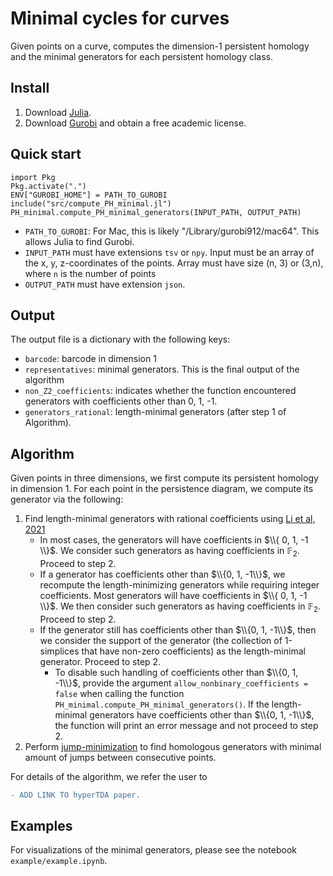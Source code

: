 # Minimal cycles for curves
Given points on a curve, computes the dimension-1 persistent homology and the minimal generators for each persistent homology class. 

## Install
1. Download [Julia](https://julialang.org/downloads/).
2. Download [Gurobi](https://www.gurobi.com/academia/academic-program-and-licenses/) and obtain a free academic license.

## Quick start

```
import Pkg
Pkg.activate(".")
ENV["GUROBI_HOME"] = PATH_TO_GUROBI
include("src/compute_PH_minimal.jl")
PH_minimal.compute_PH_minimal_generators(INPUT_PATH, OUTPUT_PATH)
```
* `PATH_TO_GUROBI`: For Mac, this is likely "/Library/gurobi912/mac64". This allows Julia to find Gurobi. 
* `INPUT_PATH` must have extensions `tsv` or `npy`. Input must be an array of the x, y, z-coordinates of the points. Array must have size (n, 3) or (3,n), where `n` is the number of points
* `OUTPUT_PATH` must have extension `json`.

## Output
The output file is a dictionary with the following keys:
* `barcode`: barcode in dimension 1
* `representatives`: minimal generators. This is the final output of the algorithm 
* `non_Z2_coefficients`: indicates whether the function encountered generators with coefficients other than 0, 1, -1. 
* `generators_rational`: length-minimal generators (after step 1 of Algorithm).

## Algorithm 
Given points in three dimensions, we first compute its persistent homology in dimension 1. For each point in the persistence diagram, we compute its generator via the following:

1. Find length-minimal generators with rational coefficients using [Li et al, 2021](https://github.com/TDAMinimalGeneratorResearch/minimal-generator) 
	* In most cases, the generators will have coefficients in $\\{ 0, 1, -1 \\}$. We consider such generators as having coefficients in $\mathbb{F}_2$. Proceed to step 2.
	* If a generator has coefficients other than $\\{0, 1, -1\\}$, we recompute the length-minimizing generators while requiring integer coefficients. Most generators will have coefficients in $\\{ 0, 1, -1 \\}$. We then consider such generators as having coefficients in $\mathbb{F}_2$. Proceed to step 2.
	* If the generator still has coefficients other than $\\{0, 1, -1\\}$, then we consider the support of the generator (the collection of 1-simplices that have non-zero coefficients) as the length-minimal generator. Proceed to step 2.
		* To disable such handling of coefficients other than $\\{0, 1, -1\\}$, provide the argument `allow_nonbinary_coefficients = false` when calling the function `PH_minimal.compute_PH_minimal_generators()`. If the length-minimal generators have coefficients other than $\\{0, 1, -1\\}$, the function will print an error message and not proceed to step 2.
2. Perform [jump-minimization](https://dl.acm.org/doi/pdf/10.4108/eai.3-12-2015.2262453) to find homologous generators with minimal amount of jumps between consecutive points. 

For details of the algorithm, we refer the user to 
```diff
- ADD LINK TO hyperTDA paper.
```

## Examples
For visualizations of the minimal generators, please see the notebook `example/example.ipynb`.
